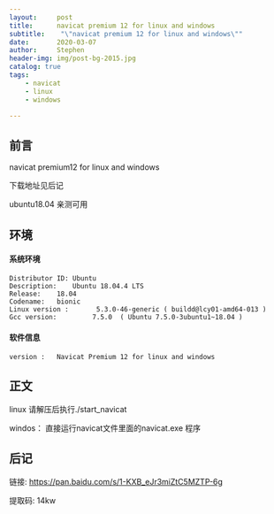```yaml
---
layout:     post
title:      navicat premium 12 for linux and windows
subtitle:    "\"navicat premium 12 for linux and windows\""
date:       2020-03-07
author:     Stephen
header-img: img/post-bg-2015.jpg
catalog: true
tags:
    - navicat
    - linux
    - windows

---
```

## 前言
navicat premium12 for linux and windows

下载地址见后记

ubuntu18.04 亲测可用


## 环境
#### 系统环境
```text
Distributor ID:	Ubuntu
Description:	Ubuntu 18.04.4 LTS
Release:	18.04
Codename:	bionic
Linux version :       5.3.0-46-generic ( buildd@lcy01-amd64-013 ) 
Gcc version:         7.5.0  ( Ubuntu 7.5.0-3ubuntu1~18.04 )
```

#### 软件信息
```text
version : 	Navicat Premium 12 for linux and windows
```



## 正文

linux
请解压后执行./start_navicat

windos：
直接运行navicat文件里面的navicat.exe 程序

## 后记
链接: https://pan.baidu.com/s/1-KXB_eJr3miZtC5MZTP-6g

提取码: 14kw


